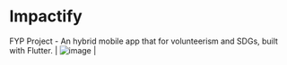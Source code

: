 # Impactify
FYP Project - An hybrid mobile app that for volunteerism and SDGs, built with Flutter.
| ![image](https://github.com/user-attachments/assets/4bc09f95-c56a-465d-9c73-d08d7cacc542) |
